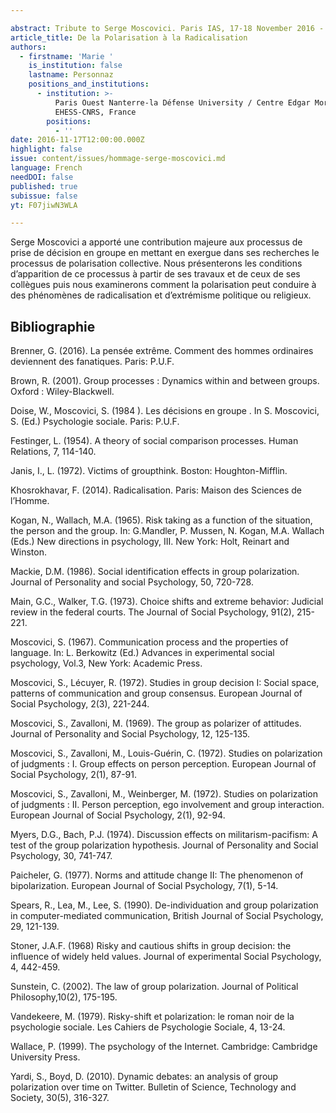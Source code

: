 ```yaml
---

abstract: Tribute to Serge Moscovici. Paris IAS, 17-18 November 2016 - Session 4
article_title: De la Polarisation à la Radicalisation
authors:
  - firstname: 'Marie '
    is_institution: false
    lastname: Personnaz
    positions_and_institutions:
      - institution: >-
          Paris Ouest Nanterre-la Défense University / Centre Edgar Morin IIAC
          EHESS-CNRS, France
        positions:
          - ''
date: 2016-11-17T12:00:00.000Z
highlight: false
issue: content/issues/hommage-serge-moscovici.md
language: French
needDOI: false
published: true
subissue: false
yt: F07jiwN3WLA

---
```



Serge Moscovici a apporté une contribution majeure aux processus de prise de décision en groupe en mettant  en exergue dans ses recherches le processus de polarisation collective. Nous présenterons les conditions d’apparition de ce processus à partir de ses travaux et de ceux de ses collègues puis  nous examinerons comment la polarisation peut conduire à des phénomènes de radicalisation et d’extrémisme politique ou religieux.

<Youtube yt="F07jiwN3WLA" caption="De la polarisation à la radicalisation"></Youtube>

## Bibliographie

Brenner, G. (2016). La pensée extrême. Comment des hommes ordinaires deviennent des fanatiques. Paris: P.U.F.

Brown, R. (2001). Group processes : Dynamics within and between groups. Oxford : Wiley-Blackwell. 

Doise, W., Moscovici, S. (1984 ). Les décisions en groupe . In S. Moscovici, S. (Ed.) Psychologie sociale. Paris: P.U.F. 

Festinger, L. (1954). A theory of social comparison processes. Human Relations, 7, 114-140. 

Janis, I., L. (1972). Victims of groupthink. Boston: Houghton-Mifflin.

Khosrokhavar, F. (2014). Radicalisation. Paris: Maison des Sciences de l’Homme.

Kogan, N., Wallach, M.A.  (1965). Risk taking as a function of the situation, the person and the group. In: G.Mandler, P. Mussen, N. Kogan, M.A. Wallach (Eds.) New directions in psychology, III. New York: Holt, Reinart and Winston. 

Mackie, D.M. (1986). Social identification effects in group polarization. Journal of Personality and social Psychology, 50, 720-728.

Main, G.C., Walker, T.G. (1973). Choice shifts and extreme behavior: Judicial review in the federal courts. The Journal of Social Psychology, 91(2), 215-221. 

Moscovici, S. (1967). Communication process and the properties of language.  In: L. Berkowitz (Ed.) Advances in experimental social psychology, Vol.3, New York: Academic Press.  

Moscovici, S., Lécuyer, R. (1972). Studies in group decision I: Social space, patterns of communication and group consensus. European Journal of Social Psychology, 2(3), 221-244.

Moscovici, S., Zavalloni, M. (1969). The group as polarizer of attitudes. Journal of Personality and Social Psychology, 12, 125-135.

Moscovici, S., Zavalloni, M., Louis-Guérin, C. (1972). Studies on polarization of judgments : I. Group effects on person perception. European Journal of Social Psychology, 2(1), 87-91.

Moscovici, S., Zavalloni, M., Weinberger, M. (1972). Studies on polarization of judgments : II. Person perception, ego involvement and group interaction. European Journal of Social Psychology, 2(1), 92-94.

Myers, D.G., Bach, P.J. (1974). Discussion effects on militarism-pacifism: A test of the group polarization hypothesis. Journal of Personality and Social Psychology, 30, 741-747. 

Paicheler, G. (1977). Norms and attitude change II: The phenomenon of bipolarization. European Journal of Social Psychology, 7(1), 5-14.

Spears, R., Lea, M., Lee, S. (1990). De-individuation and group polarization in computer-mediated communication, British Journal of Social Psychology, 29, 121-139.

Stoner, J.A.F. (1968) Risky and cautious shifts in group decision: the influence of widely held values. Journal of experimental Social Psychology, 4, 442-459.

Sunstein, C. (2002). The law of group polarization. Journal of Political Philosophy,10(2), 175-195.

Vandekeere, M. (1979). Risky-shift et polarization: le roman noir de la psychologie sociale. Les Cahiers de Psychologie Sociale, 4, 13-24.

Wallace, P. (1999). The psychology of the Internet. Cambridge: Cambridge University Press.

Yardi, S., Boyd, D. (2010). Dynamic debates: an analysis of group polarization over time on Twitter. Bulletin of Science, Technology and Society, 30(5), 316-327.